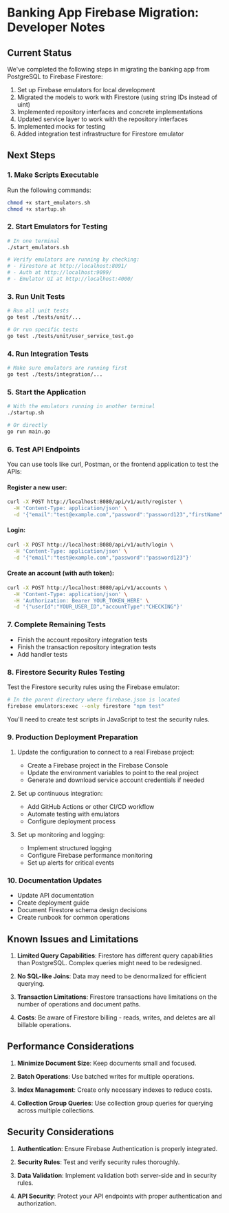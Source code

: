 # Banking App Firebase Migration: Developer Notes

## Current Status

We've completed the following steps in migrating the banking app from PostgreSQL to Firebase Firestore:

1. Set up Firebase emulators for local development
2. Migrated the models to work with Firestore (using string IDs instead of uint)
3. Implemented repository interfaces and concrete implementations
4. Updated service layer to work with the repository interfaces
5. Implemented mocks for testing
6. Added integration test infrastructure for Firestore emulator

## Next Steps

### 1. Make Scripts Executable

Run the following commands:

```bash
chmod +x start_emulators.sh
chmod +x startup.sh
```

### 2. Start Emulators for Testing

```bash
# In one terminal
./start_emulators.sh

# Verify emulators are running by checking:
# - Firestore at http://localhost:8091/
# - Auth at http://localhost:9099/
# - Emulator UI at http://localhost:4000/
```

### 3. Run Unit Tests

```bash
# Run all unit tests
go test ./tests/unit/...

# Or run specific tests
go test ./tests/unit/user_service_test.go
```

### 4. Run Integration Tests

```bash
# Make sure emulators are running first
go test ./tests/integration/...
```

### 5. Start the Application

```bash
# With the emulators running in another terminal
./startup.sh

# Or directly
go run main.go
```

### 6. Test API Endpoints

You can use tools like curl, Postman, or the frontend application to test the APIs:

#### Register a new user:
```bash
curl -X POST http://localhost:8080/api/v1/auth/register \
  -H 'Content-Type: application/json' \
  -d '{"email":"test@example.com","password":"password123","firstName":"Test","lastName":"User"}'
```

#### Login:
```bash
curl -X POST http://localhost:8080/api/v1/auth/login \
  -H 'Content-Type: application/json' \
  -d '{"email":"test@example.com","password":"password123"}'
```

#### Create an account (with auth token):
```bash
curl -X POST http://localhost:8080/api/v1/accounts \
  -H 'Content-Type: application/json' \
  -H 'Authorization: Bearer YOUR_TOKEN_HERE' \
  -d '{"userId":"YOUR_USER_ID","accountType":"CHECKING"}'
```

### 7. Complete Remaining Tests

- Finish the account repository integration tests
- Finish the transaction repository integration tests
- Add handler tests

### 8. Firestore Security Rules Testing

Test the Firestore security rules using the Firebase emulator:

```bash
# In the parent directory where firebase.json is located
firebase emulators:exec --only firestore "npm test"
```

You'll need to create test scripts in JavaScript to test the security rules.

### 9. Production Deployment Preparation

1. Update the configuration to connect to a real Firebase project:
   - Create a Firebase project in the Firebase Console
   - Update the environment variables to point to the real project
   - Generate and download service account credentials if needed

2. Set up continuous integration:
   - Add GitHub Actions or other CI/CD workflow
   - Automate testing with emulators
   - Configure deployment process

3. Set up monitoring and logging:
   - Implement structured logging
   - Configure Firebase performance monitoring
   - Set up alerts for critical events

### 10. Documentation Updates

- Update API documentation
- Create deployment guide
- Document Firestore schema design decisions
- Create runbook for common operations

## Known Issues and Limitations

1. **Limited Query Capabilities**: Firestore has different query capabilities than PostgreSQL. Complex queries might need to be redesigned.

2. **No SQL-like Joins**: Data may need to be denormalized for efficient querying.

3. **Transaction Limitations**: Firestore transactions have limitations on the number of operations and document paths.

4. **Costs**: Be aware of Firestore billing - reads, writes, and deletes are all billable operations.

## Performance Considerations

1. **Minimize Document Size**: Keep documents small and focused.

2. **Batch Operations**: Use batched writes for multiple operations.

3. **Index Management**: Create only necessary indexes to reduce costs.

4. **Collection Group Queries**: Use collection group queries for querying across multiple collections.

## Security Considerations

1. **Authentication**: Ensure Firebase Authentication is properly integrated.

2. **Security Rules**: Test and verify security rules thoroughly.

3. **Data Validation**: Implement validation both server-side and in security rules.

4. **API Security**: Protect your API endpoints with proper authentication and authorization.
